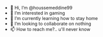 - 👋 Hi, I’m @houssemeddine99
- 👀 I’m interested in gaming
- 🌱 I’m currently learning how to stay home
- 💞️ I’m looking to collaborate on nothing
- 📫 How to reach me?.. u'll never know

<!---
houssemeddine99/houssemeddine99 is a ✨ special ✨ repository because its `README.md` (this file) appears on your GitHub profile.
You can click the Preview link to take a look at your changes.
--->
